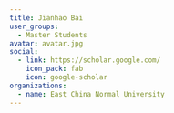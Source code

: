 ```yaml
---
title: Jianhao Bai
user_groups:
  - Master Students
avatar: avatar.jpg
social:
  - link: https://scholar.google.com/
    icon_pack: fab
    icon: google-scholar
organizations:
  - name: East China Normal University
---
```

